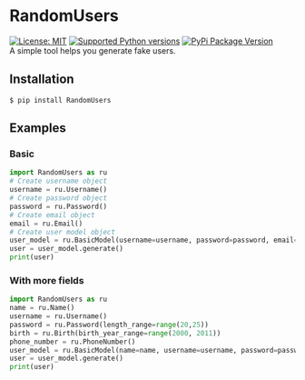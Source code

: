 # RandomUsers
[![License: MIT](https://img.shields.io/badge/License-MIT-yellow.svg)](https://opensource.org/licenses/MIT)
[![Supported Python versions](https://img.shields.io/pypi/pyversions/RandomUsers.svg)](https://pypi.python.org/pypi/RandomUsers)
[![PyPi Package Version](https://img.shields.io/pypi/v/RandomUsers.svg)](https://pypi.python.org/pypi/RandomUsers)  
A simple tool helps you generate fake users.
## Installation
```shell
$ pip install RandomUsers
```
## Examples
### Basic
```python
import RandomUsers as ru
# Create username object
username = ru.Username()
# Create password object
password = ru.Password()
# Create email object
email = ru.Email()
# Create user model object
user_model = ru.BasicModel(username=username, password=password, email=email)
user = user_model.generate()
print(user)
```
### With more fields
```python
import RandomUsers as ru
name = ru.Name()
username = ru.Username()
password = ru.Password(length_range=range(20,25))
birth = ru.Birth(birth_year_range=range(2000, 2011))
phone_number = ru.PhoneNumber()
user_model = ru.BasicModel(name=name, username=username, password=password, birth=birth, phone_number=phone_number)
user = user_model.generate()
print(user)
```
